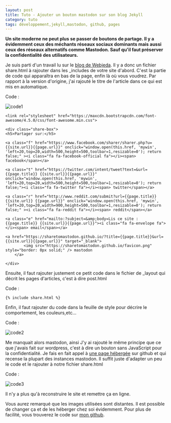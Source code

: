```yaml
---
layout: post
title: Tuto - Ajouter un bouton mastodon sur son blog Jekyll
category: tuto
tags: développement,jekyll,mastodon, github, pages
---
```


**Un site moderne ne peut plus se passer de boutons de partage. Il y a évidemment ceux des méchants réseaux sociaux dominants mais aussi ceux des réseaux alternatifs comme Mastodon. Sauf qu'il faut préserver la confidentialité des utilisateurs.**

Je suis parti d'un travail lu sur le [blog de Webjeda](https://blog.webjeda.com/share-buttons-jekyll/). Il y a donc un fichier share.html à rajouter dans les _includes de votre site d'abord. C'est la partie de code qui apparaîtra en bas de la page, enfin là où vous voudrez. Par rapport à la version d'origine, j'ai rajouté le titre de l'article dans ce qui est mis en automatique.

Code :

![code1](https://filedn.eu/llqi9IBxlYouGRXYG2xlROb/img/2020/mastobutton1.png)

```
<link rel="stylesheet" href="https://maxcdn.bootstrapcdn.com/font-awesome/4.5.0/css/font-awesome.min.css">

<div class="share-box">
<h5>Partager sur:</h5>

<a class="f" href="https://www.facebook.com/sharer/sharer.php?u={{site.url}}{{page.url}}" onclick="window.open(this.href, 'mywin',
'left=20,top=20,width=500,height=500,toolbar=1,resizable=0'); return false;" ><i class="fa fa-facebook-official fa"></i><span> facebook</span></a>

<a class="t" href="https://twitter.com/intent/tweet?text=&url={{page.title}} {{site.url}}{{page.url}}" onclick="window.open(this.href, 'mywin',
'left=20,top=20,width=500,height=500,toolbar=1,resizable=0'); return false;"><i class="fa fa-twitter fa"></i><span> twitter</span></a>

<a class="r" href="http://www.reddit.com/submit?url={{page.title}}{{site.url}} {{page.url}}" onclick="window.open(this.href, 'mywin',
'left=20,top=20,width=900,height=500,toolbar=1,resizable=0'); return false;" ><i class="fa fa-reddit fa"></i><span> reddit</span></a>

<a class="e" href="mailto:?subject=&amp;body=Lis ce site : {{page.title}} {{site.url}}{{page.url}}"><i class="fa fa-envelope fa"></i><span> email</span></a>                          

<a href="https://sharetomastodon.github.io/?title={{page.title}}&url={{site.url}}{{page.url}}" target="_blank">
		<img src="https://sharetomastodon.github.io/favicon.png" style="border: 0px solid;" /> mastodon
	</a>

</div>
```

Ensuite, il faut rajouter justement ce petit code dans le fichier de _layout qui décrit les pages d'articles, c'est à dire post.html

Code :
```
{% include share.html %}
```

Enfin, il faut rajouter du code dans la feuille de style pour décrire le comportement, les couleurs,etc...

Code :

![code2](https://filedn.eu/llqi9IBxlYouGRXYG2xlROb/img/2020/mastobutton2.png)

Me manquait alors mastodon, ainsi
J'y ai rajouté le même principe que ce que j'avais fait sur wordpress, c'est à dire un bouton sans JavaScript pour la confidentialité. Je fais en fait appel à [une page hébergée](https://sharetomastodon.github.io/about/) sur github et qui recense la plupart des instances mastodon. Il suffit juste d'adapter un peu le code et le rajouter à notre fichier share.html

Code :

![code3](https://filedn.eu/llqi9IBxlYouGRXYG2xlROb/img/2020/mastobutton3.png)

Il n'y a plus qu'à reconstruire le site et remettre ça en ligne. 

Vous aurez remarqué que les images utilisées sont distantes. Il est possible de changer ça et de les héberger chez soi évidemment. Pour plus de facilité, vous trouverez le code sur [mon github](https://github.com/Icemanfr75/icemanfr75.github.io).
